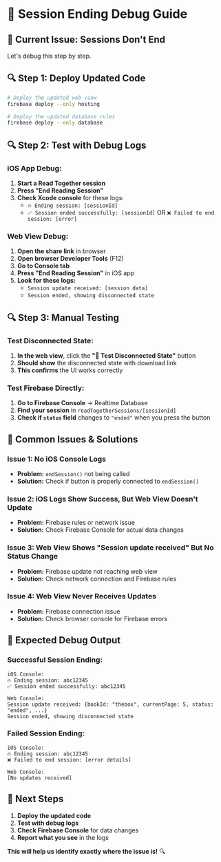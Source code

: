 # 🔧 Session Ending Debug Guide

## 🚨 **Current Issue: Sessions Don't End**

Let's debug this step by step.

## 🔍 **Step 1: Deploy Updated Code**

```bash
# Deploy the updated web view
firebase deploy --only hosting

# Deploy the updated database rules
firebase deploy --only database
```

## 🔍 **Step 2: Test with Debug Logs**

### **iOS App Debug:**
1. **Start a Read Together session**
2. **Press "End Reading Session"**
3. **Check Xcode console** for these logs:
   - `🔥 Ending session: [sessionId]`
   - `✅ Session ended successfully: [sessionId]` OR `❌ Failed to end session: [error]`

### **Web View Debug:**
1. **Open the share link** in browser
2. **Open browser Developer Tools** (F12)
3. **Go to Console tab**
4. **Press "End Reading Session"** in iOS app
5. **Look for these logs:**
   - `Session update received: [session data]`
   - `Session ended, showing disconnected state`

## 🔍 **Step 3: Manual Testing**

### **Test Disconnected State:**
1. **In the web view**, click the **"🔄 Test Disconnected State"** button
2. **Should show** the disconnected state with download link
3. **This confirms** the UI works correctly

### **Test Firebase Directly:**
1. **Go to Firebase Console** → Realtime Database
2. **Find your session** in `readTogetherSessions/[sessionId]`
3. **Check if `status` field** changes to `"ended"` when you press the button

## 🚨 **Common Issues & Solutions**

### **Issue 1: No iOS Console Logs**
- **Problem:** `endSession()` not being called
- **Solution:** Check if button is properly connected to `endSession()`

### **Issue 2: iOS Logs Show Success, But Web View Doesn't Update**
- **Problem:** Firebase rules or network issue
- **Solution:** Check Firebase Console for actual data changes

### **Issue 3: Web View Shows "Session update received" But No Status Change**
- **Problem:** Firebase update not reaching web view
- **Solution:** Check network connection and Firebase rules

### **Issue 4: Web View Never Receives Updates**
- **Problem:** Firebase connection issue
- **Solution:** Check browser console for Firebase errors

## 🎯 **Expected Debug Output**

### **Successful Session Ending:**
```
iOS Console:
🔥 Ending session: abc12345
✅ Session ended successfully: abc12345

Web Console:
Session update received: {bookId: "thebox", currentPage: 5, status: "ended", ...}
Session ended, showing disconnected state
```

### **Failed Session Ending:**
```
iOS Console:
🔥 Ending session: abc12345
❌ Failed to end session: [error details]

Web Console:
[No updates received]
```

## 🚀 **Next Steps**

1. **Deploy the updated code**
2. **Test with debug logs**
3. **Check Firebase Console** for data changes
4. **Report what you see** in the logs

**This will help us identify exactly where the issue is!** 🔍
